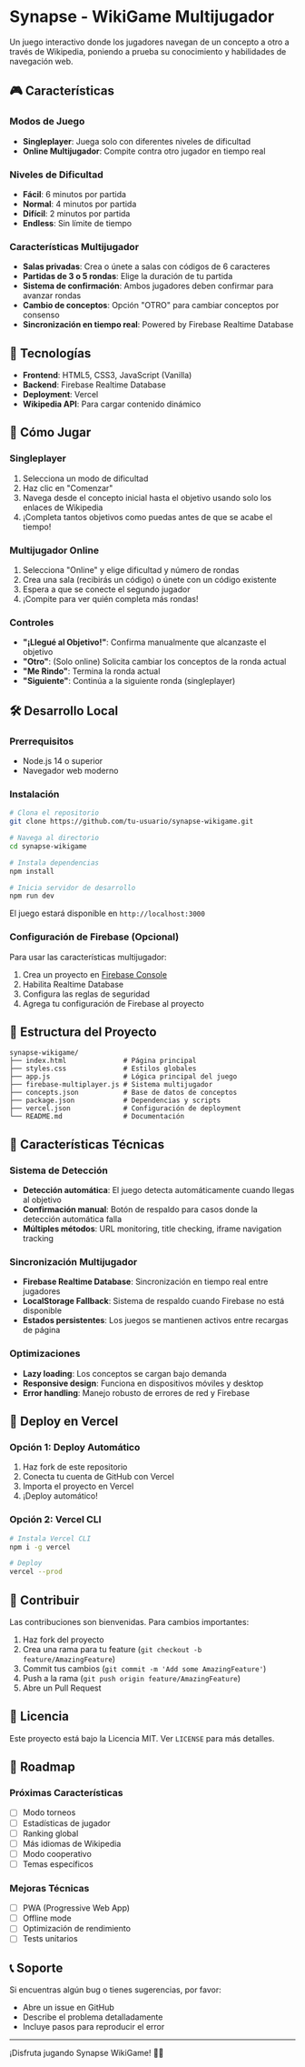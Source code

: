 # Synapse - WikiGame Multijugador

Un juego interactivo donde los jugadores navegan de un concepto a otro a través de Wikipedia, poniendo a prueba su conocimiento y habilidades de navegación web.

## 🎮 Características

### Modos de Juego

- **Singleplayer**: Juega solo con diferentes niveles de dificultad
- **Online Multijugador**: Compite contra otro jugador en tiempo real

### Niveles de Dificultad

- **Fácil**: 6 minutos por partida
- **Normal**: 4 minutos por partida
- **Difícil**: 2 minutos por partida
- **Endless**: Sin límite de tiempo

### Características Multijugador

- **Salas privadas**: Crea o únete a salas con códigos de 6 caracteres
- **Partidas de 3 o 5 rondas**: Elige la duración de tu partida
- **Sistema de confirmación**: Ambos jugadores deben confirmar para avanzar rondas
- **Cambio de conceptos**: Opción "OTRO" para cambiar conceptos por consenso
- **Sincronización en tiempo real**: Powered by Firebase Realtime Database

## 🚀 Tecnologías

- **Frontend**: HTML5, CSS3, JavaScript (Vanilla)
- **Backend**: Firebase Realtime Database
- **Deployment**: Vercel
- **Wikipedia API**: Para cargar contenido dinámico

## 🎯 Cómo Jugar

### Singleplayer

1. Selecciona un modo de dificultad
2. Haz clic en "Comenzar"
3. Navega desde el concepto inicial hasta el objetivo usando solo los enlaces de Wikipedia
4. ¡Completa tantos objetivos como puedas antes de que se acabe el tiempo!

### Multijugador Online

1. Selecciona "Online" y elige dificultad y número de rondas
2. Crea una sala (recibirás un código) o únete con un código existente
3. Espera a que se conecte el segundo jugador
4. ¡Compite para ver quién completa más rondas!

### Controles

- **"¡Llegué al Objetivo!"**: Confirma manualmente que alcanzaste el objetivo
- **"Otro"**: (Solo online) Solicita cambiar los conceptos de la ronda actual
- **"Me Rindo"**: Termina la ronda actual
- **"Siguiente"**: Continúa a la siguiente ronda (singleplayer)

## 🛠️ Desarrollo Local

### Prerrequisitos

- Node.js 14 o superior
- Navegador web moderno

### Instalación

```bash
# Clona el repositorio
git clone https://github.com/tu-usuario/synapse-wikigame.git

# Navega al directorio
cd synapse-wikigame

# Instala dependencias
npm install

# Inicia servidor de desarrollo
npm run dev
```

El juego estará disponible en `http://localhost:3000`

### Configuración de Firebase (Opcional)

Para usar las características multijugador:

1. Crea un proyecto en [Firebase Console](https://console.firebase.google.com)
2. Habilita Realtime Database
3. Configura las reglas de seguridad
4. Agrega tu configuración de Firebase al proyecto

## 📁 Estructura del Proyecto

```
synapse-wikigame/
├── index.html              # Página principal
├── styles.css              # Estilos globales
├── app.js                  # Lógica principal del juego
├── firebase-multiplayer.js # Sistema multijugador
├── concepts.json           # Base de datos de conceptos
├── package.json            # Dependencias y scripts
├── vercel.json             # Configuración de deployment
└── README.md               # Documentación
```

## 🎨 Características Técnicas

### Sistema de Detección

- **Detección automática**: El juego detecta automáticamente cuando llegas al objetivo
- **Confirmación manual**: Botón de respaldo para casos donde la detección automática falla
- **Múltiples métodos**: URL monitoring, title checking, iframe navigation tracking

### Sincronización Multijugador

- **Firebase Realtime Database**: Sincronización en tiempo real entre jugadores
- **LocalStorage Fallback**: Sistema de respaldo cuando Firebase no está disponible
- **Estados persistentes**: Los juegos se mantienen activos entre recargas de página

### Optimizaciones

- **Lazy loading**: Los conceptos se cargan bajo demanda
- **Responsive design**: Funciona en dispositivos móviles y desktop
- **Error handling**: Manejo robusto de errores de red y Firebase

## 🚀 Deploy en Vercel

### Opción 1: Deploy Automático

1. Haz fork de este repositorio
2. Conecta tu cuenta de GitHub con Vercel
3. Importa el proyecto en Vercel
4. ¡Deploy automático!

### Opción 2: Vercel CLI

```bash
# Instala Vercel CLI
npm i -g vercel

# Deploy
vercel --prod
```

## 🤝 Contribuir

Las contribuciones son bienvenidas. Para cambios importantes:

1. Haz fork del proyecto
2. Crea una rama para tu feature (`git checkout -b feature/AmazingFeature`)
3. Commit tus cambios (`git commit -m 'Add some AmazingFeature'`)
4. Push a la rama (`git push origin feature/AmazingFeature`)
5. Abre un Pull Request

## 📝 Licencia

Este proyecto está bajo la Licencia MIT. Ver `LICENSE` para más detalles.

## 🎯 Roadmap

### Próximas Características

- [ ] Modo torneos
- [ ] Estadísticas de jugador
- [ ] Ranking global
- [ ] Más idiomas de Wikipedia
- [ ] Modo cooperativo
- [ ] Temas específicos

### Mejoras Técnicas

- [ ] PWA (Progressive Web App)
- [ ] Offline mode
- [ ] Optimización de rendimiento
- [ ] Tests unitarios

## 📞 Soporte

Si encuentras algún bug o tienes sugerencias, por favor:

- Abre un issue en GitHub
- Describe el problema detalladamente
- Incluye pasos para reproducir el error

---

¡Disfruta jugando Synapse WikiGame! 🧠✨
